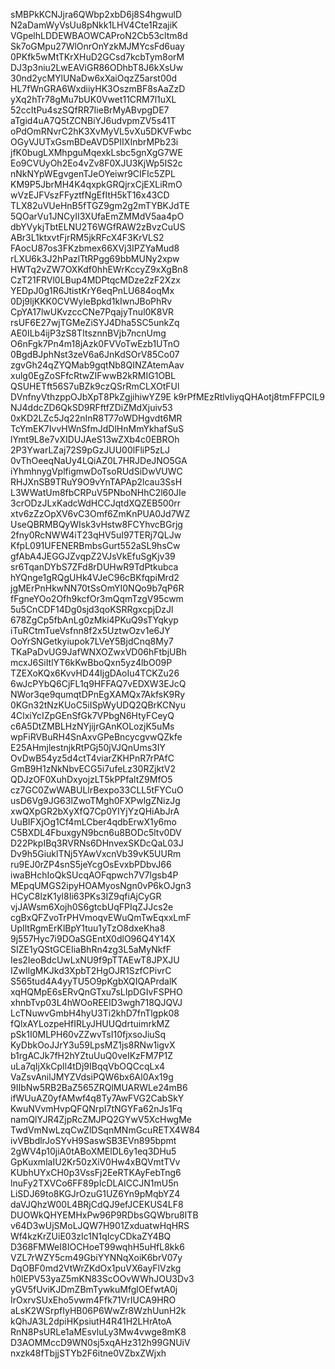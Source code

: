 sMBPkKCNJjra6QWbp2xbD6j8S4hgwulD
N2aDamWyVsUu8pNkk1LHV4Cte1RzajiK
VGpelhLDDEWBAOWCAProN2Cb53cltm8d
Sk7oGMpu27WlOnrOnYzkMJMYcsFd6uay
0PKfk5wMtTKrXHuD2GCsd7kcbTym8orM
DJ3p3niu2LwEAViGR86ODhbT8J6kXsUw
30nd2ycMYlUNaDw6xXaiOqzZ5arst00d
HL7fWnGRA6WxdiiyHK3OszmBF8sAaZzD
yXq2hTr78gMu7bUK0Vwet11CRM7l1uXL
52ccItPu4szSQfRR7IieBrMyABvpgDE7
aTgid4uA7Q5tZCNBiYJ6udvpmZV5s41T
oPdOmRNvrC2hK3XvMyVL5vXu5DKVFwbc
OGyVJUTxGsmBDeAVD5PIIXInbrMPb23i
jfK0bugLXMhpguMqexkLsbc5gnXgG7WE
Eo9CVUyOh2Eo4vZv8F0XJU3KjWp5IS2c
nNkNYpWEgvgenTJeOYeiwr9CIFIc5ZPL
KM9P5JbrMH4K4qxpkGRQjrxCjEXLiRmO
wVzEJFVszFFyztfNgEfItH5kT16x43CD
TLX82uVUeHnB5fTGZ9gm2g2mTYBKJdTE
5QOarVu1JNCyII3XUfaEmZMMdV5aa4pO
dbYVykjTbtELNU2T6WGfRAW2zBvzCuUS
ABr3L1ktxvtFjrRM5jkRFcX4F3KrVLS2
FAocU87os3FKzbmex66XVj3IPZYaMud8
rLXU6k3J2hPazlTtRPgg69bbMUNy2xpw
HWTq2vZW7OXKdf0hhEWrKccyZ9xXgBn8
CzT21FRVl0LBup4MDPtqcMDze2zF2Xzx
YEDpJ0g1R6JtistKrY6eqPnLU684oqMx
0Dj9ljKKK0CVWyleBpkd1kIwnJBoPhRv
CpYA17lwUKvzccCNe7PqajyTnul0K8VR
rsUF6E27wjTGMeZiSYJ4Dha5SC5unkZq
AE0ILb4ijP3zS8TItsznnBVjb7ncnUmg
O6nFgk7Pn4m18jAzk0FVVoTwEzb1UTnO
0BgdBJphNst3zeV6a6JnKdSOrV85Co07
zgvGh24qZYQMab9gqtNb8QINZAtemAav
xulg0EgZoSFfcRtwZIFwwB2kRMIG1OBL
QSUHETft56S7uBZk9czQSrRmCLXOtFUl
DVnfnyVthzppOJbXpT8PkZgjihiwYZ9E
k9rPfMEzRtlvIiyqQHAotj8tmFFPCIL9
NJ4ddcZD6QkSD9RFftfZDiZMdXjuiv53
0xKD2LZc5Jq22nInR8T77oWDHgvdt6MR
TcYmEK7IvvHWnSfmJdDlHnMmYkhafSuS
lYmt9L8e7vXIDUJAeS13wZXb4c0EBROh
2P3YwarLZaj72S9pGzJUU00lFliP5zLJ
0vThOeeqNaUy4LQiAZ0L7HRJDeJNO5GA
iYhmhnygVplfigmwDoTsoRUdSiDwVUWC
RHJXnSB9TRuY9O9vYnTAPAp2lcau3SsH
L3WWatUm8fbCRPuV5PNboNHhC2l60JIe
3crODzJLxKadcWdHCCJqtdXQZEB500rr
xtv6zZzOpXV6vC3Omf6ZmKnPUA0Jd7WZ
UseQBRMBQyWIsk3vHstw8FCYhvcBGrjg
2fny0RcNWW4iT23qHV5uI97TERj7QLJw
KfpL091UFENERBmbsGurt552aSL9hsCw
gfAbA4JEGGJZvqpZ2VJsVkEfuSgKjv39
sr6TqanDYbS7ZFd8rDUHwR9TdPtkubca
hYQnge1gRQgUHk4VJeC96cBKfqpiMrd2
jgMErPnHkwNN70tSsOmYI0NQo9b7qP6R
fFgneYOo2Ofh9kcfOr3mQqmTzgV95cwm
5u5CnCDF14Dg0sjd3qoKSRRgxcpjDzJl
678ZgCp5fbAnLg0zMki4PKuQ9sTYqkyp
iTuRCtmTueVsfnn8f2x5UztwOzv1e6JY
OoYrSNGetkyiupok7LVeY5BjdCnq8My7
TKaPaDvUG9JafWNXOZwxVD06hFtbjUBh
mcxJ6SiItlYT6kKwBboQxn5yz4lbO09P
TZEXoKQx6KvvHD44IjgDAoIu4TCKZu26
6wJcPYbQ6CjFL1q9HFFAQ7vEDXW3EJcQ
NWor3qe9qumqtDPnEgXAMQx7AkfsK9Ry
0KGn32tNzKUoC5iISpWyUDQ2QBrKCNyu
4ClxiYcIZpGEnSfGk7VPbgN6HtyFCeyQ
c6A5DtZMBLHzNYjijrGAnKOLozjK5uMs
wpFiRVBuRH4SnAxvGPeBncycgvwQZkfe
E25AHmjlestnjkRtPGj50jVJQnUms3IY
OvDwB54yz5d4ctT4viarZKHPnR7rPAfC
GmB9H1zNkNbvECG5i7ufeLz30RZjktV2
QDJzOF0XuhDxyojzLT5kPPfaltZ9MfO5
cz7GC0ZwWABULlrBexpo33CLL5tFYCuO
usD6Vg9JG63lZwoTMgh0FXPwlgZNizJg
xwQXpGR2bXyXfQ7Cp0YIYjYzQHiAbJrA
UuBIFXjOg1Cf4mLCber4qdbErwX1y6mo
C5BXDL4FbuxgyN9bcn6u8BODc5ltv0DV
D22PkpIBq3RVRNs6DHnvexSKDcQaL03J
Dv9h5GiuklTNj5YAwVxcnVb39vK5UURm
ru9EJ0rZP4snS5jeYcgOsEvxbPDbvJ66
iwaBHchIoQkSUcqAOFqpwch7V7lgsb4P
MEpqUMGS2ipyHOAMyosNgn0vP6kOJgn3
HCyC8lzK1yl8Ii63PKs3IZ9qfiAjCyGR
vjJAWsm6Xojh0S6gtcbUqFPIqZJJcs2e
cgBxQFZvoTrPHVmoqvEWuQmTwEqxxLmF
UpIltRgmErKlBpY1tuu1yTzO8dxeKha8
9j557Hyc7i9DOaSGEntX0dlO96Q4Y14X
SIZE1yQStGCEIiaBhRn4zg3L5aMyNkfF
Ies2IeoBdcUwLxNU9f9pTTAEwT8JPXJU
IZwIlgMKJkd3XpbT2HgOJR1SzfCPivrC
S565tud4A4yyTU5O9pKgbXQIQAPrdalK
xqHQMpE6sERvQnGTxu7sLIpDGIvFSPHO
xhnbTvp03L4hWOoREEID3wgh718QJQVJ
LcTNuwvGmbH4hyU3Ti2khD7fnTlgpk08
fQlxAYLozpeHfIRLyJHUUQdrtuimrkMZ
pSk1I0MLPH60vZZwvTsI10fjxsoJiuSq
KyDbkOoJJrY3u59LpsMZ1js8RNw1igvX
b1rgACJk7fH2hYZtuUuQ0veIKzFM7P1Z
uLa7qIjXkCpIl4tDj9IBqqVbOQCcqLx4
VaZsvAnilJMYZVdsiPQW6bx6Al0Ax19g
9IIbNw5RB2BaZ565ZRQlMUARWLe24mB6
ifWUuAZ0yfAMwf4q8Ty7AwFVG2CabSkY
KwuNVvmHvpQFQNrpI7tNGYFa62nJs1Fq
namQlYJR4ZjpRcZMJPQ2GYwV5XcHwgMe
TwdVmNwLzqCwZlDSqnMNmGcuRETX4W84
ivVBbdlrJoSYvH9SaswSB3EVn895bpmt
2gWV4p10jiA0tABoXMElDL6y1eq3DHu5
GpKuxmlaIU2Kr50zXiV0Hw4xBQVmtTVv
KUbhUYxCH0p3VssFj2EeRTKAyFebTng6
lnuFy2TXVCo6FF89pIcDLAICCJN1mU5n
LiSDJ69to8KGJrOzuG1UZ6Yn9pMqbYZ4
daVJQhzW00L4BRjCdQJ9efJCEKUS4LF8
DUOWkQHYEMHxPw96P9RDbsGQWbru8ITB
v64D3wUjSMoLJQW7H901ZxduatwHqHRS
Wf4kzKrZUiE03zIc1N1qIcyCDkaZY4BQ
D368FMWeI8IOCHoeT99wqhH5uHfL8kk6
VZL7rWZY5cm49GbiYYNNqXoiK6brV07y
DqOBF0md2VtWrZKdOx1puVX6ayFlVzkg
h0lEPV53yaZ5mKN83ScOOvWWhJOU3Dv3
yGV5fUviKJDmZBmTywkuMfglOEfwtA0j
IrOxrvSUxEho5vwm4Ffk71VrIUCA9HRO
aLsK2WSrpfIyHB06P6WwZr8WzhUunH2k
kQhJA3L2dpiHKpsiutH4R41H2LHrAtoA
RnN8PsURLe1aMEsvluLy3Mw4vwge8mK8
D3AOMMccD9WN0sj5xqAHz312h99GNUiV
nxzk48fTbjjSTYb2F6itne0VZbxZWjxh
